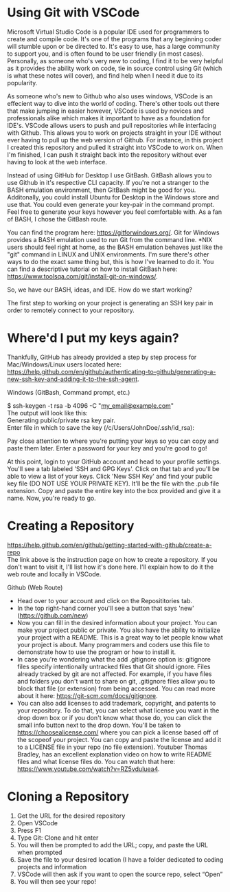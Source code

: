 # Using Git with VSCode
Microsoft Virtual Studio Code is a popular IDE used for programmers to create and compile code. It's one of the programs that any beginning coder will stumble upon or be directed to. It's easy to use, has a large community to support you, and is often found to be user friendly (in most cases). Personally, as someone who's very new to coding, I find it to be very helpful as it provides the ability work on code, tie in source control using Git (which is what these notes will cover), and find help when I need it due to its popularity. <br />

As someone who's new to Github who also uses windows, VSCode is an effecient way to dive into the world of coding. There's other tools out there that make jumping in easier however, VSCode is used by novices and professionals alike which makes it important to have as a foundation for IDE's. VSCode allows users to push and pull repositories while interfacing with Github. This allows you to work on projects straight in your IDE without ever having to pull up the web version of Github. For instance, in this project I created this repository and pulled it straight into VSCode to work on. When I'm finished, I can push it straight back into the repository without ever having to look at the web interface. <br />

Instead of using GitHub for Desktop I use GitBash. GitBash allows you to use Github in it's respective CLI capacity. If you're not a stranger to the BASH emulation environment, then GitBash might be good for you. Additonally, you could install Ubuntu for Desktop in the Windows store and use that. You could even generate your key-pair in the command prompt. Feel free to generate your keys however you feel comfortable with. As a fan of BASH, I chose the GitBash route. <br />

You can find the program here: https://gitforwindows.org/. Git for Windows provides a BASH emulation used to run Git from the command line. *NIX users should feel right at home, as the BASH emulation behaves just like the "git" command in LINUX and UNIX environments. I'm sure there's other ways to do the exact same thing but, this is how I've learned to do it. You can find a descriptive tutorial on how to install GitBash here: https://www.toolsqa.com/git/install-git-on-windows/. <br />

So, we have our BASH, ideas, and IDE. How do we start working? <br /> 

The first step to working on your project is generating an SSH key pair in order to remotely connect to your repository. <br /> 

# Where'd I put my keys again?
Thankfully, GitHub has already provided a step by step process for Mac/Windows/Linux users located here: https://help.github.com/en/github/authenticating-to-github/generating-a-new-ssh-key-and-adding-it-to-the-ssh-agent.

Windows (GitBash, Command prompt, etc.) <br />

$ ssh-keygen -t rsa -b 4096 -C "my_email@example.com" <br />
The output will look like this: <br />
Generating public/private rsa key pair. <br />
Enter file in which to save the key (/c/Users/JohnDoe/.ssh/id_rsa): <br />

Pay close attention to where you're putting your keys so you can copy and paste them later. Enter a password for your key and you're good to go! <br />

At this point, login to your GitHub account and head to your profile settings. You'll see a tab labeled 'SSH and GPG Keys'. Click on that tab and you'll be able to view a list of your keys. Click 'New SSH Key' and find your public key file (DO NOT USE YOUR PRIVATE KEY). It'll be the file with the .pub file extension. Copy and paste the entire key into the box provided and give it a name. Now, you're ready to go. <br />

# Creating a Repository
https://help.github.com/en/github/getting-started-with-github/create-a-repo <br />
The link above is the instruction page on how to create a repository. If you don't want to visit it, I'll list how it's done here. I'll explain how to do it the web route and locally in VSCode. <br />

Github (Web Route) <br />
- Head over to your account and click on the Reposititories tab. <br />
- In the top right-hand corner you'll see a button that says 'new' (https://github.com/new) <br />
- Now you can fill in the desired information about your project. You can make your project public or private. You also have the ability to initialize your project with a README. This is a great way to let people know what your project is about. Many programmers and coders use this file to demonstrate how to use the program or how to install it. <br />
- In case you're wondering what the add .gitignore option is: gitignore files specify intentionally untracked files that Git should ignore. Files already tracked by git are not affected. For example, if you have files and folders you don't want to share on git, .gitignore files allow you to block that file (or extension) from being accessed. You can read more about it here: https://git-scm.com/docs/gitignore. <br />
- You can also add licenses to add trademark, copyright, and patents to your repository. To do that, you can select what license you want in the drop down box or if you don't know what those do, you can click the small info button next to the drop down. You'll be taken to https://choosealicense.com/ where you can pick a license based off of the scopeof your project. You can copy and paste the license and add it to a LICENSE file in your repo (no file extension). Youtuber Thomas Bradley, has an excellent explanation video on how to write README files and what license files do. You can watch that here: https://www.youtube.com/watch?v=RZ5vduluea4. <br />

# Cloning a Repository
1.	Get the URL for the desired repository <br />
2.	Open VSCode <br />
3.	Press F1 <br />
4.	Type Git: Clone and hit enter <br />
5.	You will then be prompted to add the URL; copy, and paste the URL when prompted <br />
6.	Save the file to your desired location (I have a folder dedicated to coding projects and information <br />
7.	VSCode will then ask if you want to open the source repo, select “Open” <br />
8.	You will then see your repo! <br />
 
